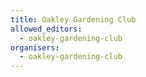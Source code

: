 ```yaml
---
title: Oakley Gardening Club
allowed_editors:
  - oakley-gardening-club
organisers:
  - oakley-gardening-club
---
```

